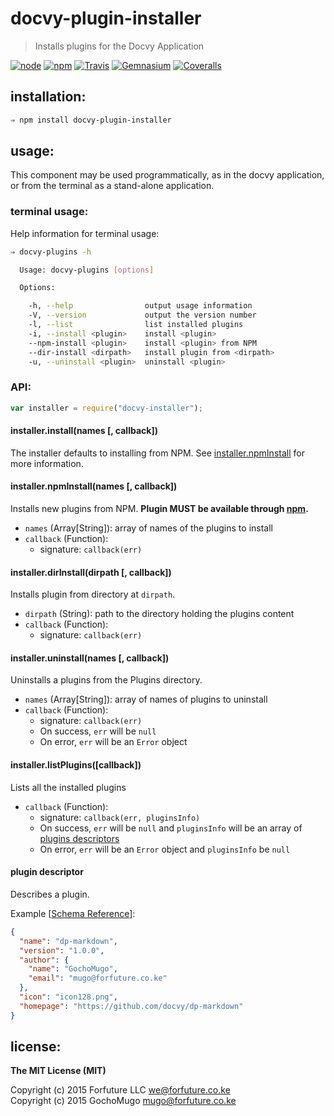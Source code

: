 
# docvy-plugin-installer

> Installs plugins for the Docvy Application

[![node](https://img.shields.io/node/v/docvy-plugin-installer.svg?style=flat-square)](https://www.npmjs.com/package/docvy-plugin-installer) [![npm](https://img.shields.io/npm/v/docvy-plugin-installer.svg?style=flat-square)](https://www.npmjs.com/package/docvy-plugin-installer) [![Travis](https://img.shields.io/travis/docvy/plugin-installer.svg?style=flat-square)](https://travis-ci.org/docvy/plugin-installer) [![Gemnasium](https://img.shields.io/gemnasium/docvy/plugin-installer.svg?style=flat-square)](https://gemnasium.com/docvy/plugin-installer) [![Coveralls](https://img.shields.io/coveralls/docvy/plugin-installer.svg?style=flat-square)](https://coveralls.io/github/docvy/plugin-installer?branch=master)


## installation:

```bash
⇒ npm install docvy-plugin-installer
```


## usage:

This component may be used programmatically, as in the docvy application, or from the terminal as a stand-alone application.


### terminal usage:

Help information for terminal usage:

```bash
⇒ docvy-plugins -h

  Usage: docvy-plugins [options]

  Options:

    -h, --help                output usage information
    -V, --version             output the version number
    -l, --list                list installed plugins
    -i, --install <plugin>    install <plugin>
    --npm-install <plugin>    install <plugin> from NPM
    --dir-install <dirpath>   install plugin from <dirpath>
    -u, --uninstall <plugin>  uninstall <plugin>

```


### API:

```js
var installer = require("docvy-installer");
```

#### installer.install(names [, callback])

The installer defaults to installing from NPM. See [installer.npmInstall](#npmInstall) for more information.


<a name="npmInstall"></a>
#### installer.npmInstall(names [, callback])

Installs new plugins from NPM. **Plugin MUST be available through [npm][npm].**

* `names` (Array[String]): array of names of the plugins to install
* `callback` (Function):
  * signature: `callback(err)`


#### installer.dirInstall(dirpath [, callback])

Installs plugin from directory at `dirpath`.

* `dirpath` (String): path to the directory holding the plugins content
* `callback` (Function):
  * signature: `callback(err)`


#### installer.uninstall(names [, callback])

Uninstalls a plugins from the Plugins directory.

* `names` (Array[String]): array of names of plugins to uninstall
* `callback` (Function):
  * signature: `callback(err)`
  * On success, `err` will be `null`
  * On error, `err` will be an `Error` object


#### installer.listPlugins([callback])

Lists all the installed plugins

* `callback` (Function):
  * signature: `callback(err, pluginsInfo)`
  * On success, `err` will be `null` and `pluginsInfo` will be an array of [plugins descriptors](#descriptor)
  * On error, `err` will be an `Error` object and `pluginsInfo` be `null`


<a name="descriptor"></a>
#### plugin descriptor

Describes a plugin.

Example [[Schema Reference](https://raw.githubusercontent.com/docvy/server/develop/schemas/plugin-descriptor.json)]:
```json
{
  "name": "dp-markdown",
  "version": "1.0.0",
  "author": {
    "name": "GochoMugo",
    "email": "mugo@forfuture.co.ke"
  },
  "icon": "icon128.png",
  "homepage": "https://github.com/docvy/dp-markdown"
}
```


## license:

__The MIT License (MIT)__

Copyright (c) 2015 Forfuture LLC <we@forfuture.co.ke> <br />
Copyright (c) 2015 GochoMugo <mugo@forfuture.co.ke>

[npm]:https://npmjs.com
[repo]:https://github.com/docvy/plugin-installer
